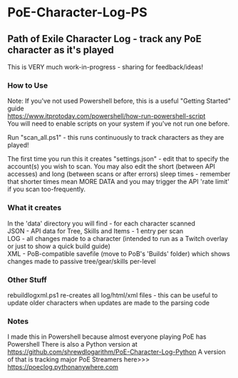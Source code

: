 # PoE-Character-Log-PS #
## Path of Exile Character Log - track any PoE character as it's played ##

This is VERY much work-in-progress - sharing for feedback/ideas!

### How to Use ###
Note: If you've not used Powershell before, this is a useful "Getting Started" guide  
https://www.itprotoday.com/powershell/how-run-powershell-script  
You will need to enable scripts on your system if you've not run one before.

Run "scan_all.ps1" - this runs continuously to track characters as they are played!

The first time you run this it creates "settings.json" - edit that to specify the account(s) you wish to scan. 
You may also edit the short (between API accesses) and long (between scans or after errors) sleep times - remember that shorter times mean MORE DATA and you may trigger the API 'rate limit' if you scan too-frequently.

### What it creates ###
In the 'data' directory you will find - for each character scanned  
JSON - API data for Tree, Skills and Items - 1 entry per scan  
LOG -  all changes made to a character (intended to run as a Twitch overlay or just to show a quick build guide)  
XML - PoB-compatible savefile (move to PoB's 'Builds' folder) which shows changes made to passive tree/gear/skills per-level

### Other Stuff ###
rebuildlogxml.ps1 re-creates all log/html/xml files - this can be useful to update older characters when updates are made to the parsing code

### Notes ###
I made this in Powershell because almost everyone playing PoE has Powershell 
There is also a Python version at https://github.com/shrewdlogarithm/PoE-Character-Log-Python 
A version of that is tracking major PoE Streamers here>>> https://poeclog.pythonanywhere.com

